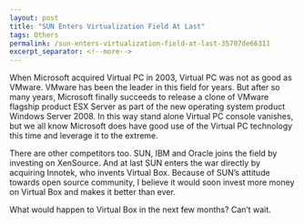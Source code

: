 ```yaml
---
layout: post
title: "SUN Enters Virtualization Field At Last"
tags: Others
permalink: /sun-enters-virtualization-field-at-last-35707de66311
excerpt_separator: <!--more-->
---
```

When Microsoft acquired Virtual PC in 2003, Virtual PC was not as good as VMware. VMware has been the leader in this field for years. But after so many years, Microsoft finally succeeds to release a clone of VMware flagship product ESX Server as part of the new operating system product Windows Server 2008. In this way stand alone Virtual PC console vanishes, but we all know Microsoft does have good use of the Virtual PC technology this time and leverage it to the extreme.

There are other competitors too. SUN, IBM and Oracle joins the field by investing on XenSource. And at last SUN enters the war directly by acquiring Innotek, who invents Virtual Box. Because of SUN’s attitude towards open source community, I believe it would soon invest more money on Virtual Box and makes it better than ever.

What would happen to Virtual Box in the next few months? Can’t wait.
<!--more-->